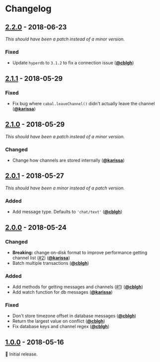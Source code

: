 # Changelog

## [2.2.0] - 2018-06-23

_This should have been a patch instead of a minor version._

### Fixed

- Update `hyperdb` to `3.1.2` to fix a connection issue ([**@cblgh**](https://github.com/cblgh))

## [2.1.1] - 2018-05-29

### Fixed

- Fix bug where `cabal.leaveChannel()` didn't actually leave the channel ([**@karissa**](https://github.com/karissa))

## [2.1.0] - 2018-05-29

_This should have been a patch instead of a minor version._

### Changed

- Change how channels are stored internally ([**@karissa**](https://github.com/karissa))

## [2.0.1] - 2018-05-27

_This should have been a minor instead of a patch version._

### Added

- Add message type. Defaults to `'chat/text'` ([**@cblgh**](https://github.com/cblgh))

## [2.0.0] - 2018-05-24

### Changed

- **Breaking:** change on-disk format to improve performance getting channel list ([#2](https://github.com/cabal-club/cabal-core/issues/2)) ([**@karissa**](https://github.com/karissa))
- Batch multiple transactions ([**@cblgh**](https://github.com/cblgh))

### Added

- Add methods for getting messages and channels ([#1](https://github.com/cabal-club/cabal-core/issues/1)) ([**@cblgh**](https://github.com/cblgh))
- Add watch function for db messages ([**@karissa**](https://github.com/karissa))

### Fixed

- Don't store timezone offset in database messages ([**@cblgh**](https://github.com/cblgh))
- Return the largest value on conflict ([**@cblgh**](https://github.com/cblgh))
- Fix database keys and channel regex ([**@cblgh**](https://github.com/cblgh))

## [1.0.0] - 2018-05-16

:seedling: Initial release.

[2.2.0]: https://github.com/cabal-club/cabal-core/compare/v2.1.1...v2.2.0

[2.1.1]: https://github.com/cabal-club/cabal-core/compare/v2.1.0...v2.1.1

[2.1.0]: https://github.com/cabal-club/cabal-core/compare/v2.0.1...v2.1.0

[2.0.1]: https://github.com/cabal-club/cabal-core/compare/v2.0.0...v2.0.1

[2.0.0]: https://github.com/cabal-club/cabal-core/compare/v1.0.0...v2.0.0

[1.0.0]: https://github.com/cabal-club/cabal-core/releases/tag/v1.0.0
